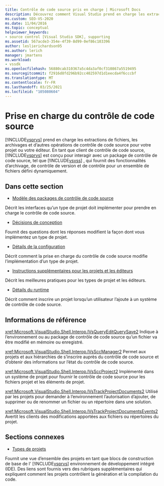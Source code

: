 ```yaml
---
title: Contrôle de code source pris en charge | Microsoft Docs
description: Découvrez comment Visual Studio prend en charge les extractions de fichiers, les archivages et d’autres opérations de contrôle de code source pour votre projet ou votre éditeur.
ms.custom: SEO-VS-2020
ms.date: 11/04/2016
ms.topic: conceptual
helpviewer_keywords:
- source control [Visual Studio SDK], supporting
ms.assetid: 567acde3-354e-4f39-8d99-0ef86c103396
author: leslierichardson95
ms.author: lerich
manager: jmartens
ms.workload:
- vssdk
ms.openlocfilehash: 56880cab310367a5c4da3af0cf310867a5519495
ms.sourcegitcommit: f2916d8fd296b92cc402597d1d1eecda4f6cccbf
ms.translationtype: MT
ms.contentlocale: fr-FR
ms.lasthandoff: 03/25/2021
ms.locfileid: "105080604"
---
```

# <a name="supporting-source-control"></a>Prise en charge du contrôle de code source
[!INCLUDE[vsprvs](../../code-quality/includes/vsprvs_md.md)] prend en charge les extractions de fichiers, les archivages et d’autres opérations de contrôle de code source pour votre projet ou votre éditeur. En tant que client de contrôle de code source, [!INCLUDE[vsprvs](../../code-quality/includes/vsprvs_md.md)] est conçu pour interagir avec un package de contrôle de code source, tel que [!INCLUDE[vsvss](../../extensibility/includes/vsvss_md.md)] , qui fournit des fonctionnalités d’archivage, de contrôle de version et de contrôle pour un ensemble de fichiers défini dynamiquement.

## <a name="in-this-section"></a>Dans cette section
- [Modèle des packages de contrôle de code source](../../extensibility/internals/model-for-source-control-packages.md)

 Décrit les interfaces qu’un type de projet doit implémenter pour prendre en charge le contrôle de code source.

- [Décisions de conception](../../extensibility/internals/source-control-design-decisions.md)

 Fournit des questions dont les réponses modifient la façon dont vous implémentez un type de projet.

- [Détails de la configuration](../../extensibility/internals/source-control-configuration-details.md)

 Décrit comment la prise en charge du contrôle de code source modifie l’implémentation d’un type de projet.

- [Instructions supplémentaires pour les projets et les éditeurs](../../extensibility/internals/additional-source-control-guidelines-for-projects-and-editors.md)

 Décrit les meilleures pratiques pour les types de projet et les éditeurs.

- [Détails du runtime](../../extensibility/internals/source-control-runtime-details.md)

 Décrit comment inscrire un projet lorsqu’un utilisateur l’ajoute à un système de contrôle de code source.

## <a name="reference"></a>Informations de référence
 <xref:Microsoft.VisualStudio.Shell.Interop.IVsQueryEditQuerySave2> Indique à l’environnement ou au package de contrôle de code source qu’un fichier va être modifié en mémoire ou enregistré.

 <xref:Microsoft.VisualStudio.Shell.Interop.IVsSccManager2> Permet aux projets et aux hiérarchies de s’inscrire auprès du contrôle de code source et d’obtenir des informations sur l’état du contrôle de code source.

 <xref:Microsoft.VisualStudio.Shell.Interop.IVsSccProject2> Implémenté dans un système de projet pour fournir le contrôle de code source pour les fichiers projet et les éléments de projet.

 <xref:Microsoft.VisualStudio.Shell.Interop.IVsTrackProjectDocuments2> Utilisé par les projets pour demander à l’environnement l’autorisation d’ajouter, de supprimer ou de renommer un fichier ou un répertoire dans une solution.

 <xref:Microsoft.VisualStudio.Shell.Interop.IVsTrackProjectDocumentsEvents2> Avertit les clients des modifications apportées aux fichiers ou répertoires du projet.

## <a name="related-sections"></a>Sections connexes
- [Types de projets](../../extensibility/internals/project-types.md)

 Fournit une vue d’ensemble des projets en tant que blocs de construction de base de l' [!INCLUDE[vsprvs](../../code-quality/includes/vsprvs_md.md)] environnement de développement intégré (IDE). Des liens sont fournis vers des rubriques supplémentaires qui expliquent comment les projets contrôlent la génération et la compilation du code.
